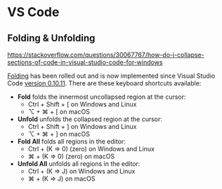 # VS Code

## Folding & Unfolding

https://stackoverflow.com/questions/30067767/how-do-i-collapse-sections-of-code-in-visual-studio-code-for-windows

[Folding](https://code.visualstudio.com/docs/editor/codebasics#_folding) has been rolled out and is now implemented since Visual Studio Code [version 0.10.11](https://code.visualstudio.com/updates/vFebruary). There are these keyboard shortcuts available:

* **Fold** folds the innermost uncollapsed region at the cursor:
  * Ctrl + Shift + \[ on Windows and Linux
  * ⌥ + ⌘ + \[ on macOS
* **Unfold** unfolds the collapsed region at the cursor:
  * Ctrl + Shift + \] on Windows and Linux
  * ⌥ + ⌘ + \] on macOS
* **Fold All** folds all regions in the editor:
  * Ctrl + \(K =&gt; 0\) \(zero\) on Windows and Linux
  * ⌘ + \(K =&gt; 0\) \(zero\) on macOS
* **Unfold All** unfolds all regions in the editor:
  * Ctrl + \(K =&gt; J\) on Windows and Linux
  * ⌘ + \(K =&gt; J\) on macOS

